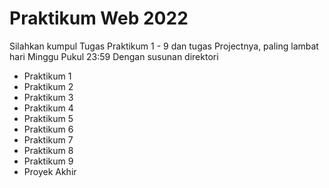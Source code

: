 # Praktikum Web 2022
Silahkan kumpul Tugas Praktikum 1 - 9 dan tugas Projectnya, paling lambat hari Minggu Pukul 23:59 
Dengan susunan direktori 
- Praktikum 1
- Praktikum 2
- Praktikum 3
- Praktikum 4
- Praktikum 5
- Praktikum 6
- Praktikum 7
- Praktikum 8
- Praktikum 9
- Proyek Akhir


